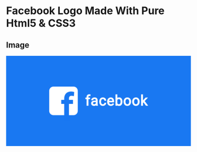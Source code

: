 # Facebook Logo Made With Pure Html5 & CSS3

## Image

<img src="facebook-logo.png" alt="facebook-logo">